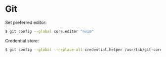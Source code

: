 # Git

Set preferred editor:

```sh
$ git config --global core.editor "nvim"
```

Credential store:

```sh
$ git config --global --replace-all credential.helper /usr/lib/git-core/git-credential-libsecret
```
